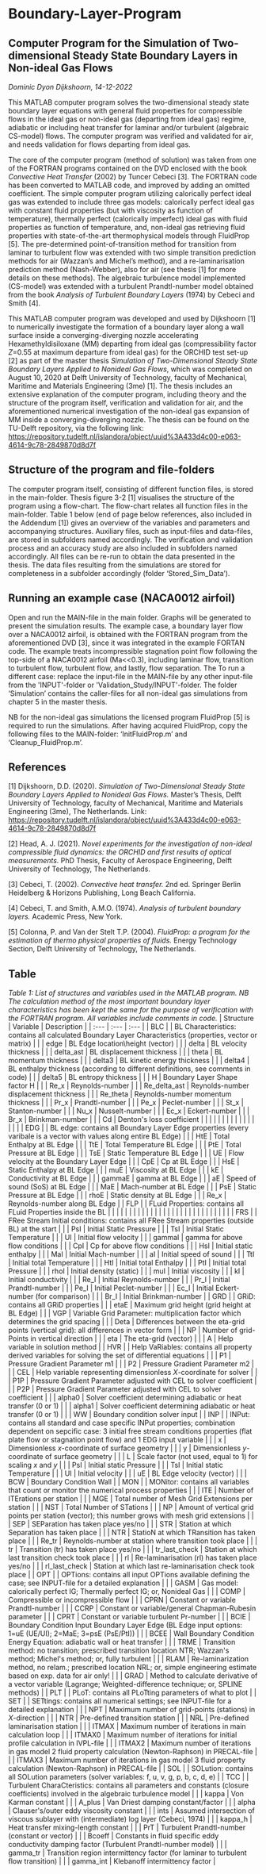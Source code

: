 # Boundary-Layer-Program

## Computer Program for the Simulation of Two-dimensional Steady State Boundary Layers in Non-ideal Gas Flows

*Dominic Dyon Dijkshoorn, 14-12-2022*

This MATLAB computer program solves the two-dimensional steady state boundary layer equations with general fluid properties for compressible flows in the ideal gas or non-ideal gas (departing from ideal gas) regime, adiabatic or including heat transfer for laminar and/or turbulent (algebraic CS-model) flows. The computer program was verified and validated for air, and needs validation for flows departing from ideal gas.

The core of the computer program (method of solution) was taken from one of the FORTRAN programs contained on the DVD enclosed with the book *Convective Heat Transfer* (2002) by Tuncer Cebeci [3]. The FORTRAN code has been converted to MATLAB code, and improved by adding an omitted coefficient. The simple computer program utilizing calorically perfect ideal gas was extended to include three gas models: calorically perfect ideal gas with constant fluid properties (but with viscosity as function of temperature), thermally perfect (calorically imperfect) ideal gas with fluid properties as function of temperature, and, non-ideal gas retrieving fluid properties with state-of-the-art thermophysical models through FluidProp [5]. The pre-determined point-of-transition method for transition from laminar to turbulent flow was extended with two simple transition prediction methods for air (Wazzan’s and Michel’s method), and a re-laminarisation prediction method (Nash-Webber), also for air (see thesis [1] for more details on these methods). The algebraic turbulence model implemented (CS-model) was extended with a turbulent Prandtl-number model obtained from the book *Analysis of Turbulent Boundary Layers* (1974) by Cebeci and Smith [4].

This MATLAB computer program was developed and used by Dijkshoorn [1] to numerically investigate the formation of a boundary layer along a wall surface inside a converging-diverging nozzle accelerating Hexamethyldisiloxane (MM) departing from ideal gas (compressibility factor *Z*=0.55 at maximum departure from ideal gas) for the ORCHID test set-up [2] as part of the master thesis *Simulation of Two-Dimensional Steady State Boundary Layers Applied to Nonideal Gas Flows*, which was completed on August 10, 2020 at Delft University of Technology, faculty of Mechanical, Maritime and Materials Engineering (3me) [1]. The thesis includes an extensive explanation of the computer program, including theory and the structure of the program itself, verification and validation for air, and the aforementioned numerical investigation of the non-ideal gas expansion of MM inside a converging-diverging nozzle. The thesis can be found on the TU-Delft repository, via the following link: https://repository.tudelft.nl/islandora/object/uuid%3A433d4c00-e063-4614-9c78-2849870d8d7f

## Structure of the program and file-folders

The computer program itself, consisting of different function files, is stored in the main-folder. Thesis figure 3-2 [1] visualises the structure of the program using a flow-chart. The flow-chart relates all function files in the main-folder. Table 1 below (end of page below references, also included in the Addendum [1]) gives an overview of the variables and parameters and accompanying structures. Auxiliary files, such as input-files and data-files, are stored in subfolders named accordingly. The verification and validation process and an accuracy study are also included in subfolders named accordingly. All files can be re-run to obtain the data presented in the thesis. The data files resulting from the simulations are stored for completeness in a subfolder accordingly (folder ‘Stored_Sim_Data’).

## Running an example case (NACA0012 airfoil)

Open and run the MAIN-file in the main folder. Graphs will be generated to present the simulation results. The example case, a boundary layer flow over a NACA0012 airfoil, is obtained with the FORTRAN program from the aforementioned DVD [3], since it was integrated in the example FORTAN code. The example treats incompressible stagnation point flow following the top-side of a NACA0012 airfoil (Ma<<0.3), including laminar flow, transition to turbulent flow, turbulent flow, and lastly, flow separation. The To run a different case: replace the input-file in the MAIN-file by any other input-file from the 'INPUT'-folder or 'Validation_Study/INPUT'-folder. The folder ‘Simulation’ contains the caller-files for all non-ideal gas simulations from chapter 5 in the master thesis.

NB for the non-ideal gas simulations the licensed program FluidProp [5] is required to run the simulations. After having acquired FluidProp, copy the following files to the MAIN-folder: ‘InitFluidProp.m’ and ‘Cleanup_FluidProp.m’. 

## References

[1] Dijkshoorn, D.D. (2020). *Simulation of Two-Dimensional Steady State Boundary Layers Applied to Nonideal Gas Flows.* Master’s Thesis, Delft University of Technology, faculty of Mechanical, Maritime and Materials Engineering (3me), The Netherlands. Link:
https://repository.tudelft.nl/islandora/object/uuid%3A433d4c00-e063-4614-9c78-2849870d8d7f 

[2] Head, A. J. (2021). *Novel experiments for the investigation of non-ideal compressible fluid dynamics: the ORCHID and first results of optical measurements.* PhD Thesis, Faculty of Aerospace Engineering, Delft University of Technology, The Netherlands.

[3] Cebeci, T. (2002). *Convective heat transfer.* 2nd ed. Springer Berlin Heidelberg & Horizons Publishing, Long Beach California.

[4] Cebeci, T. and Smith, A.M.O. (1974). *Analysis of turbulent boundary layers.* Academic Press, New York.

[5] Colonna, P. and Van der Stelt T.P. (2004). *FluidProp: a program for the estimation of thermo physical properties of fluids.* Energy Technology Section, Delft University of Technology, The Netherlands.

## Table

*Table 1: List of structures and variables used in the MATLAB program. NB The calculation method of the most important boundary layer characteristics has been kept the same for the purpose of verification with the FORTRAN program. All variables include comments in code.*
| Structure   | Variable           | Description                                                                                                |
| :---        | :---               | :---                                                                                                       |
| BLC         |                    | BL Characteristics: contains all calculated Boundary Layer Characteristics (properties, vector or matrix)  |
|             | edge               | BL Edge location\height (vector)                                                                           |
|             | delta              | BL velocity thickness                                                                                      |
|             | delta_ast          | BL displacement thickness                                                                                  |
|             | theta              | BL momentum thickness                                                                                      |
|             | delta3             | BL kinetic energy thickness                                                                                |
|             | delta4             | BL enthalpy thickness (according to different definitions, see comments in code)                           |
|             | delta5             | BL entropy thickness                                                                                       |
|             | H                  | Boundary Layer Shape factor H                                                                              |
|             | Re_x               | Reynolds-number                                                                                            |
|             | Re_delta_ast       | Reynolds-number displacement thickness                                                                     |
|             | Re_theta           | Reynolds-number momentum thickness                                                                         |
|             | Pr_x               | Prandtl-number                                                                                             |
|             | Pe_x               | Peclet-number                                                                                              |
|             | St_x               | Stanton-number                                                                                             |
|             | Nu_x               | Nusselt-number                                                                                             |
|             | Ec_x               | Eckert-number                                                                                              |
|             | Br_x               | Brinkman-number                                                                                            | 
|             | Cd                 | Denton's loss coefficient                                                                                  |
|             |                | 
|             |                | 
|             |                | 
|             |                | 
|             |                | 
| EDG         |                    | BL edge: contains all Boundary Layer Edge properties (every varibale is a vector with values along entire BL Edge) |
|             | HtE                | Total Enthalpy at BL Edge                                                                                  |
|             | TtE                | Total Temperature BL Edge                                                                                  |
|             | PtE                | Total Pressure at BL Edge                                                                                  |
|             | TsE                | Static Temperature BL Edge                                                                                 |
|             | UE                 | Flow velocity at the Boundary Layer Edge                                                                   |
|             | CpE                | Cp at BL Edge                                                                                              |
|             | HsE                | Static Enthalpy at BL Edge                                                                                 |
|             | muE                | Viscosity at BL Edge                                                                                       |
|             | kE                 | Conductivity at BL Edge                                                                                    |
|             | gammaE             | gamma at BL Edge                                                                                           |
|             | aE                 | Speed of sound (SoS) at BL Edge                                                                            |
|             | MaE                | Mach-number at BL Edge                                                                                     |
|             | PsE                | Static Pressure at BL Edge                                                                                 |
|             | rhoE               | Static density at BL Edge                                                                                  |
|             | Re_x               | Reynolds-number along BL Edge                                                                              |
| FLP         |                    | FLuid Properties: contains all FLuid Properties inside the BL                                              |
|             |                 |                                                                                |
|             |                 |                                                                                |
|             |                 |                                                                                |
|             |                 |                                                                                |
|             |                 |                                                                                |
|             |                 |                                                                                |
|             |                 |                                                                                |
| FRS         |                    | FRee Stream Initial conditions: contains all FRee Stream properties (outside BL) at the start              |
|             | PsI                | Initial Static Pressure                                                                                    |
|             | TsI                | Initial Static Temperature                                                                                 |
|             | UI                 | Initial flow velocity                                                                                      |
|             | gammaI             | gamma for above flow conditions                                                                            |
|             | CpI                | Cp for above flow conditions                                                                               |
|             | HsI                | Initial static enthalpy                                                                                    |
|             | MaI                | Initial Mach-number                                                                                        |
|             | aI                 | Initial speed of sound                                                                                     |
|             | TtI                | Initial total Temperature                                                                                  |
|             | HtI                | Initial total Enthalpy                                                                                     |
|             | PtI                | Initial total Pressure                                                                                     |
|             | rhoI               | Initial density (static)                                                                                   |
|             | muI                | Initial viscosity                                                                                          |
|             | kI                 | Initial conductivity                                                                                       |
|             | Re_I               | Initial Reynolds-number                                                                                    |
|             | Pr_I               | Initial Prandtl-number                                                                                     |
|             | Pe_I               | Initial Peclet-number                                                                                      |
|             | Ec_I               | Initial Eckert-number (for comparison)                                                                     |
|             | Br_I               | Initial Brinkman-number                                                                                    |
| GRD         |                    | GRiD: contains all GRiD properties                                                                         |
|             | etaE               | Maximum grid height (grid height at BL Edge)                                                               |
|             | VGP                | Variable Grid Parameter: multiplication factor which determines the grid spacing                           |
|             | Deta               | Differences between the eta-grid points (vertical grid): all differences in vector form                    |
|             | NP                 | Number of grid-Points in vertical direction                                                                |
|             | eta                | The eta-grid (vector)                                                                                      |
|             | A                  | Help variable in solution method                                                                           |
| HVR         |                    | Help VaRiables: contains all property derived variables for solving the set of differential equations      |
|             | P1                 | Pressure Gradient Parameter m1                                                                             |
|             | P2                 | Pressure Gradient Parameter m2                                                                             |
|             | CEL                | Help variable representing dimensionless *X*-coordinate for solver                                           |
|             | P1P                | Pressure Gradient Parameter adjusted with CEL to solver coefficient                                        |
|             | P2P                | Pressure Gradient Parameter adjusted with CEL to solver coefficient                                        |
|             | alpha0             | Solver coefficient determining adiabatic or heat transfer (0 or 1)                                         |
|             | alpha1             | Solver coefficient determining adiabatic or heat transfer (0 or 1)                                         |
|             | WW                 | Boundary condition solver input                                                                            |
| INP         |                    | INPut: contains all standard and case specific INPut properties; combination dependent on sepcific case: 3 initial free stream conditions properties (flat plate flow or stagnation point flow) and 1 EDG input variable |
|             | x                  | Dimensionless *x*-coordinate of surface geometry                                                           |
|             | y                  | Dimensionless *y*-coordinate of surface geometry                                                           |
|             | L                  | Scale factor (not used, equal to 1) for scaling *x* and *y*                                                |
|             | PsI                | Initial static Pressure                                                                                    |
|             | TsI                | Initial static Temperature                                                                                 |
|             | UI                 | Initial velocity                                                                                           |
|             | uE                 | BL Edge velocity (vector)                                                                                  |
|             | BCW                | Boundary Condition Wall                                                                                    |
| MON         |                    | MONitor: contains all variables that count or monitor the numerical process properties                     |
|             | ITE                | Number of ITErations per station                                                                           |
|             | MGE                | Total number of Mesh Grid Extensions per station                                                           |
|             | NST                | Total Number of STations                                                                                   |
|             | NP                 | Amount of vertical grid points per station (vector); this number grows with mesh grid extensions           |
|             | SEP                | SEParation has taken place yes/no                                                                          |
|             | STR                | Station at which Separation has taken place                                                                |
|             | NTR                | StatioN at which TRansition has taken place                                                                |
|             | Re_tr              | Reynolds-number at station where transition took place                                                     |
|             | tr                 | Transition (tr) has taken place yes/no                                                                     |
|             | tr_last_check      | Station at which last transition check took place                                                          |
|             | rl                 | Re-laminarisation (rl) has taken place yes/no                                                              |
|             | rl_last_check      | Station at which last re-laminarisation check took place                                                   |
| OPT         |                    | OPTions: contains all input OPTions available defining the case; see INPUT-file for a detailed explanation |
|             | GASM               | Gas model: calorically perfect IG; Thermally perfect IG; or, Nonideal Gas                                  |
|             | COMP               | Compressible or incompressible flow                                                                        |
|             | CPRN               | Constant or variable Prandtl-number                                                                        |
|             | CCRP               | Constant or variable/general Chapman-Rubesin parameter                                                     |
|             | CPRT               | Constant or variable turbulent Pr-number                                                                   |
|             | BCIE               | Boundary Condition Input Boundary Layer Edge (BL Edge input options: 1=uE (UE/UI); 2=MaE; 3=psE (PsE/PtI)) |
|             | BCEE               | Wall Boundary Condition Energy Equation: adiabatic wall or heat transfer                                   |
|             | TRME               | Transition method: no transition; prescribed transition location NTR; Wazzan's method; Michel's method; or, fully turbulent    |
|             | RLAM               | Re-laminarization method, no relam.; prescribed location NRL; or, simple engineering estimate based on exp. data for air only! |
|             | GRAD               | Method to calculate derivative of a vector variable (Lagrange; Weighted-difference technique; or, SPLINE methods)              |
| PLT         |                    | PLoT: contains all PLoTting parameters of what to plot                                                     |
| SET         |                    | SETtings: contains all numerical settings; see INPUT-file for a detailed explanation                       |
|             | NPT                | Maximum number of grid-points (stations) in *X*-direction                                                  |
|             | NTR                | Pre-defined transition station                                                                             |
|             | NRL                | Pre-defined laminarisation station                                                                         |
|             | ITMAX              | Maximum number of iterations in main calculation loop                                                      |
|             | ITMAX0             | Maximum number of iterations for initial profile calculation in IVPL-file                                  |
|             | ITMAX2             | Maximum number of iterations in gas model 2 fluid property calculation (Newton-Raphson) in PRECAL-file     |
|             | ITMAX3             | Maximum number of iterations in gas model 3 fluid property calculation (Newton-Raphson) in PRECAL-file     |
| SOL         |                    | SOLution: contains all SOLution parameters (solver variables: f, u, v, g, p, b, c, d, e)                   |
| TCC         |                    | Turbulent CharaCteristics: contains all parameters and constants (closure coefficients) involved in the algebraic turbulence model |
|             | kappa              | Von Karman constant                                                                                        |
|             | A_plus             | Van Driest damping constant/factor                                                                         |
|             | alpha              | Clauser's/outer eddy viscosity constant                                                                    |
|             | ints               | Assumed intersection of viscous sublayer with (intermediate) log layer (Cebeci, 1974)                      |
|             | kappa_h            | Heat transfer mixing-length constant                                                                       |
|             | PrT                | Turbulent Prandtl-number (constant or vector)                                                              |
|             | Bcoeff             | Constants in fluid specific eddy conductivity damping factor (Turbulent Prandtl-number model)              |
|             | gamma_tr           | Transition region intermittency factor (for laminar to turbulent flow transition)                          |
|             | gamma_int          | Klebanoff intermittency factor                                                                             |
